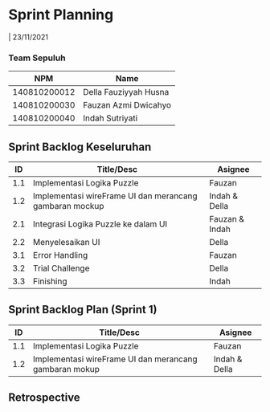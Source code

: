 # Sprint Planning 
| 23/11/2021

### Team Sepuluh
| NPM           | Name        |
| ------------- |-------------|
| 140810200012  | Della Fauziyyah Husna |
| 140810200030  | Fauzan Azmi Dwicahyo |
| 140810200040  | Indah Sutriyati |

## Sprint Backlog Keseluruhan 
| ID  | Title/Desc | Asignee | 
| --- | ---------- | ------- | 
| 1.1 | Implementasi Logika Puzzle | Fauzan |
| 1.2 | Implementasi wireFrame UI dan merancang gambaran mockup | Indah & Della |
| 2.1 | Integrasi Logika Puzzle ke dalam UI |  Fauzan & Indah |
| 2.2 | Menyelesaikan UI | Della |
| 3.1 | Error Handling | Fauzan |
| 3.2 | Trial Challenge | Della |
| 3.3 | Finishing | Indah |

## Sprint Backlog Plan (Sprint 1)
| ID  | Title/Desc | Asignee | 
| --- | ---------- | ------- | 
| 1.1 | Implementasi Logika Puzzle | Fauzan |
| 1.2 | Implementasi wireFrame UI dan merancang gambaran mokup | Indah & Della |

## Retrospective 
